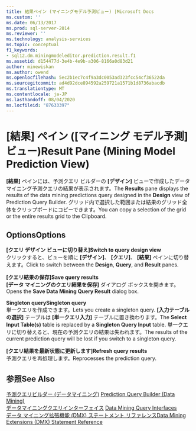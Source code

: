 ```yaml
---
title: 結果ペイン (マイニングモデル予測ビュー) |Microsoft Docs
ms.custom: ''
ms.date: 06/13/2017
ms.prod: sql-server-2014
ms.reviewer: ''
ms.technology: analysis-services
ms.topic: conceptual
f1_keywords:
- sql12.dm.miningmodeleditor.prediction.result.f1
ms.assetid: d154477d-3e4b-4e9b-a306-8166a0d83d21
author: minewiskan
ms.author: owend
ms.openlocfilehash: 5ec2b1ec7c4f9a3dc0053ad323fcc54cf36522da
ms.sourcegitcommit: ad4d92dce894592a259721a1571b1d8736abacdb
ms.translationtype: MT
ms.contentlocale: ja-JP
ms.lasthandoff: 08/04/2020
ms.locfileid: "87633397"
---
```

# <a name="result-pane-mining-model-prediction-view"></a><span data-ttu-id="73237-102">[結果] ペイン ([マイニング モデル予測] ビュー)</span><span class="sxs-lookup"><span data-stu-id="73237-102">Result Pane (Mining Model Prediction View)</span></span>
  <span data-ttu-id="73237-103">**[結果]** ペインには、予測クエリ ビルダーの **[デザイン]** ビューで作成したデータ マイニング予測クエリの結果が表示されます。</span><span class="sxs-lookup"><span data-stu-id="73237-103">The **Results** pane displays the results of the data mining predictions query designed in the **Design** view of Prediction Query Builder.</span></span> <span data-ttu-id="73237-104">グリッド内で選択した範囲または結果のグリッド全体をクリップボードにコピーできます。</span><span class="sxs-lookup"><span data-stu-id="73237-104">You can copy a selection of the grid or the entire results grid to the Clipboard.</span></span>  
  
## <a name="options"></a><span data-ttu-id="73237-105">Options</span><span class="sxs-lookup"><span data-stu-id="73237-105">Options</span></span>  
 <span data-ttu-id="73237-106">**[クエリ デザイン ビューに切り替え]**</span><span class="sxs-lookup"><span data-stu-id="73237-106">**Switch to query design view**</span></span>  
 <span data-ttu-id="73237-107">クリックすると、ビューを順に **[デザイン]**、 **[クエリ]**、 **[結果]** ペインに切り替えます。</span><span class="sxs-lookup"><span data-stu-id="73237-107">Click to switch between the **Design**, **Query**, and **Result** panes.</span></span>  
  
 <span data-ttu-id="73237-108">**[クエリ結果の保存]**</span><span class="sxs-lookup"><span data-stu-id="73237-108">**Save query results**</span></span>  
 <span data-ttu-id="73237-109">**[データ マイニングのクエリ結果を保存]** ダイアログ ボックスを開きます。</span><span class="sxs-lookup"><span data-stu-id="73237-109">Opens the **Save Data Mining Query Result** dialog box.</span></span>  
  
 <span data-ttu-id="73237-110">**Singleton query**</span><span class="sxs-lookup"><span data-stu-id="73237-110">**Singleton query**</span></span>  
 <span data-ttu-id="73237-111">単一クエリを作成できます。</span><span class="sxs-lookup"><span data-stu-id="73237-111">Lets you create a singleton query.</span></span> <span data-ttu-id="73237-112">**[入力テーブルの選択]** テーブルは **[単一クエリ入力]** テーブルに置き換わります。</span><span class="sxs-lookup"><span data-stu-id="73237-112">The **Select Input Table(s)** table is replaced by a **Singleton Query Input** table.</span></span> <span data-ttu-id="73237-113">単一クエリに切り替えると、現在の予測クエリの結果は失われます。</span><span class="sxs-lookup"><span data-stu-id="73237-113">The results of the current prediction query will be lost if you switch to a singleton query.</span></span>  
  
 <span data-ttu-id="73237-114">**[クエリ結果を最新状態に更新します]**</span><span class="sxs-lookup"><span data-stu-id="73237-114">**Refresh query results**</span></span>  
 <span data-ttu-id="73237-115">予測クエリを再処理します。</span><span class="sxs-lookup"><span data-stu-id="73237-115">Reprocesses the prediction query.</span></span>  
  
## <a name="see-also"></a><span data-ttu-id="73237-116">参照</span><span class="sxs-lookup"><span data-stu-id="73237-116">See Also</span></span>  
 <span data-ttu-id="73237-117">[予測クエリビルダー &#40;データマイニング&#41;](prediction-query-builder-data-mining.md) </span><span class="sxs-lookup"><span data-stu-id="73237-117">[Prediction Query Builder &#40;Data Mining&#41;](prediction-query-builder-data-mining.md) </span></span>  
 <span data-ttu-id="73237-118">[データマイニングクエリインターフェイス](data-mining/data-mining-query-tools.md) </span><span class="sxs-lookup"><span data-stu-id="73237-118">[Data Mining Query Interfaces](data-mining/data-mining-query-tools.md) </span></span>  
 [<span data-ttu-id="73237-119">データ マイニング拡張機能 &#40;DMX&#41; ステートメント リファレンス</span><span class="sxs-lookup"><span data-stu-id="73237-119">Data Mining Extensions &#40;DMX&#41; Statement Reference</span></span>](/sql/dmx/data-mining-extensions-dmx-statements)  
  
  
